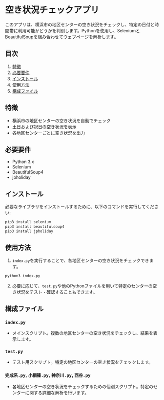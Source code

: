 
# 空き状況チェックアプリ

このアプリは、横浜市の地区センターの空き状況をチェックし、特定の日付と時間帯に利用可能かどうかを判別します。Pythonを使用し、SeleniumとBeautifulSoupを組み合わせてウェブページを解析します。

## 目次

1. [特徴](#特徴)
2. [必要要件](#必要要件)
3. [インストール](#インストール)
4. [使用方法](#使用方法)
5. [構成ファイル](#構成ファイル)

## 特徴

- 横浜市の地区センターの空き状況を自動でチェック
- 土日および祝日の空き状況を表示
- 各地区センターごとに空き状況を出力

## 必要要件

- Python 3.x
- Selenium
- BeautifulSoup4
- jpholiday

## インストール

必要なライブラリをインストールするために、以下のコマンドを実行してください:

```bash
pip3 install selenium
pip3 install beautifulsoup4
pip3 install jpholiday
```

## 使用方法

1. `index.py`を実行することで、各地区センターの空き状況をチェックできます。

```bash
python3 index.py
```

2. 必要に応じて、`test.py`や他のPythonファイルを用いて特定のセンターの空き状況をテスト・確認することもできます。

## 構成ファイル

### `index.py`

- メインスクリプト。複数の地区センターの空き状況をチェックし、結果を表示します。

### `test.py`

- テスト用スクリプト。特定の地区センターの空き状況をチェックします。

### `完成系.py`, `小綱篠.py`, `神奈川.py`, `西谷.py`

- 各地区センターの空き状況をチェックするための個別スクリプト。特定のセンターに関する詳細な解析を行います。
